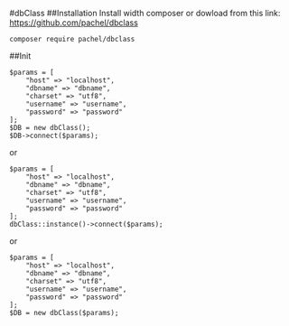 #dbClass
##Installation
Install width composer or dowload from this link: https://github.com/pachel/dbclass
```
composer require pachel/dbclass
```
##Init
```
$params = [
    "host" => "localhost",
    "dbname" => "dbname",
    "charset" => "utf8",
    "username" => "username",
    "password" => "password"
];
$DB = new dbClass();
$DB->connect($params);
```
or
```
$params = [
    "host" => "localhost",
    "dbname" => "dbname",
    "charset" => "utf8",
    "username" => "username",
    "password" => "password"
];
dbClass::instance()->connect($params);
```
or
```
$params = [
    "host" => "localhost",
    "dbname" => "dbname",
    "charset" => "utf8",
    "username" => "username",
    "password" => "password"
];
$DB = new dbClass($params);

```